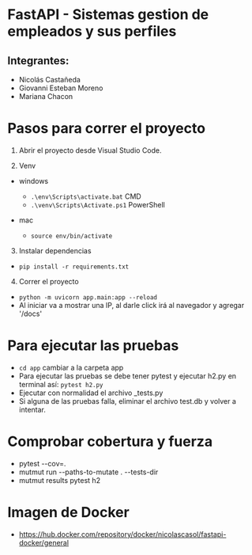 # FastAPI - Sistemas gestion de empleados y sus perfiles

## Integrantes:

- Nicolás Castañeda
- Giovanni Esteban Moreno
- Mariana Chacon

# Pasos para correr el proyecto

1. Abrir el proyecto desde Visual Studio Code.

2. Venv

- windows

  - `.\env\Scripts\activate.bat`  CMD
  - `.\venv\Scripts\Activate.ps1`  PowerShell

- mac
  - `source env/bin/activate`

3. Instalar dependencias

- `pip install -r requirements.txt`

4. Correr el proyecto

- `python -m uvicorn app.main:app --reload`
- Al iniciar va a mostrar una IP, al darle click irá al navegador y agregar '/docs'

# Para ejecutar las pruebas 
- `cd app` cambiar a la carpeta app
- Para ejecutar las pruebas se debe tener pytest y ejecutar h2.py en terminal así:
 `pytest h2.py` 
- Ejecutar con normalidad el archivo _tests.py
- Si alguna de las pruebas falla, eliminar el archivo test.db y volver a intentar.

# Comprobar cobertura y fuerza

- pytest --cov=.
- mutmut run --paths-to-mutate . --tests-dir
- mutmut results
pytest h2

# Imagen de Docker
- https://hub.docker.com/repository/docker/nicolascasol/fastapi-docker/general
